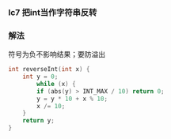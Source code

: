 ### lc7 把int当作字符串反转

### 解法

符号为负不影响结果；要防溢出

```cpp
int reverseInt(int x) {
    int y = 0;
        while (x) {
        if (abs(y) > INT_MAX / 10) return 0;
        y = y * 10 + x % 10;
        x /= 10;
    }
    return y;
}
```